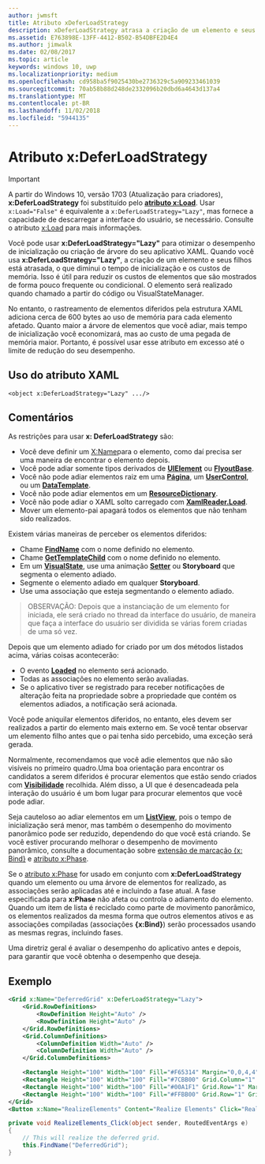 ```yaml
---
author: jwmsft
title: Atributo xDeferLoadStrategy
description: xDeferLoadStrategy atrasa a criação de um elemento e seus filhos, o que reduz o tempo de inicialização, mas aumenta um pouco o uso da memória.Cada elemento afetado adiciona cerca de 600 bytes para o uso da memória.
ms.assetid: E763898E-13FF-4412-B502-B54DBFE2D4E4
ms.author: jimwalk
ms.date: 02/08/2017
ms.topic: article
keywords: windows 10, uwp
ms.localizationpriority: medium
ms.openlocfilehash: cd958ba5f9025430be2736329c5a909233461039
ms.sourcegitcommit: 70ab58b88d248de2332096b20dbd6a4643d137a4
ms.translationtype: MT
ms.contentlocale: pt-BR
ms.lasthandoff: 11/02/2018
ms.locfileid: "5944135"
---
```

# <a name="xdeferloadstrategy-attribute"></a>Atributo x:DeferLoadStrategy

> [!IMPORTANT]
> A partir do Windows 10, versão 1703 (Atualização para criadores), **x:DeferLoadStrategy** foi substituído pelo [**atributo x:Load**](x-load-attribute.md). Usar `x:Load="False"` é equivalente a `x:DeferLoadStrategy="Lazy"`, mas fornece a capacidade de descarregar a interface do usuário, se necessário. Consulte o atributo [x:Load](x-load-attribute.md) para mais informações.

Você pode usar **x:DeferLoadStrategy="Lazy"** para otimizar o desempenho de inicialização ou criação de árvore do seu aplicativo XAML. Quando você usa **x:DeferLoadStrategy="Lazy"**, a criação de um elemento e seus filhos está atrasada, o que diminui o tempo de inicialização e os custos de memória. Isso é útil para reduzir os custos de elementos que são mostrados de forma pouco frequente ou condicional. O elemento será realizado quando chamado a partir do código ou VisualStateManager.

No entanto, o rastreamento de elementos diferidos pela estrutura XAML adiciona cerca de 600 bytes ao uso de memória para cada elemento afetado. Quanto maior a árvore de elementos que você adiar, mais tempo de inicialização você economizará, mas ao custo de uma pegada de memória maior. Portanto, é possível usar esse atributo em excesso até o limite de redução do seu desempenho.

## <a name="xaml-attribute-usage"></a>Uso do atributo XAML

``` syntax
<object x:DeferLoadStrategy="Lazy" .../>
```

## <a name="remarks"></a>Comentários

As restrições para usar **x: DeferLoadStrategy** são:

- Você deve definir um [X:Name](x-name-attribute.md)para o elemento, como daí precisa ser uma maneira de encontrar o elemento depois.
- Você pode adiar somente tipos derivados de [**UIElement**](https://msdn.microsoft.com/library/windows/apps/br208911) ou [**FlyoutBase**](https://msdn.microsoft.com/library/windows/apps/dn279249).
- Você não pode adiar elementos raiz em uma [**Página**](https://msdn.microsoft.com/library/windows/apps/windows.ui.xaml.controls.page), um [**UserControl**](https://msdn.microsoft.com/library/windows/apps/windows.ui.xaml.controls.usercontrol), ou um [**DataTemplate**](https://msdn.microsoft.com/library/windows/apps/br242348).
- Você não pode adiar elementos em um [**ResourceDictionary**](https://msdn.microsoft.com/library/windows/apps/br208794).
- Você não pode adiar o XAML solto carregado com [**XamlReader.Load**](https://msdn.microsoft.com/library/windows/apps/br228048).
- Mover um elemento-pai apagará todos os elementos que não tenham sido realizados.

Existem várias maneiras de perceber os elementos diferidos:

- Chame [**FindName**](https://msdn.microsoft.com/library/windows/apps/br208715) com o nome definido no elemento.
- Chame [**GetTemplateChild**](https://msdn.microsoft.com/library/windows/apps/br209416) com o nome definido no elemento.
- Em um [**VisualState**](https://msdn.microsoft.com/library/windows/apps/br209007), use uma animação [**Setter**](https://msdn.microsoft.com/library/windows/apps/br208817) ou **Storyboard** que segmenta o elemento adiado.
- Segmente o elemento adiado em qualquer **Storyboard**.
- Use uma associação que esteja segmentando o elemento adiado.

> OBSERVAÇÃO: Depois que a instanciação de um elemento for iniciada, ele será criado no thread da interface do usuário, de maneira que faça a interface do usuário ser dividida se várias forem criadas de uma só vez.

Depois que um elemento adiado for criado por um dos métodos listados acima, várias coisas acontecerão:

- O evento [**Loaded**](https://msdn.microsoft.com/library/windows/apps/br208723) no elemento será acionado.
- Todas as associações no elemento serão avaliadas.
- Se o aplicativo tiver se registrado para receber notificações de alteração feita na propriedade sobre a propriedade que contém os elementos adiados, a notificação será acionada.

Você pode aniquilar elementos diferidos, no entanto, eles devem ser realizados a partir do elemento mais externo em. Se você tentar observar um elemento filho antes que o pai tenha sido percebido, uma exceção será gerada.

Normalmente, recomendamos que você adie elementos que não são visíveis no primeiro quadro.Uma boa orientação para encontrar os candidatos a serem diferidos é procurar elementos que estão sendo criados com [**Visibilidade**](https://msdn.microsoft.com/library/windows/apps/br208992) recolhida. Além disso, a UI que é desencadeada pela interação do usuário é um bom lugar para procurar elementos que você pode adiar.

Seja cauteloso ao adiar elementos em um [**ListView**](https://msdn.microsoft.com/library/windows/apps/br242878), pois o tempo de inicialização será menor, mas também o desempenho do movimento panorâmico pode ser reduzido, dependendo do que você está criando. Se você estiver procurando melhorar o desempenho de movimento panorâmico, consulte a documentação sobre [extensão de marcação {x: Bind}](x-bind-markup-extension.md) e [atributo x:Phase](x-phase-attribute.md).

Se o [atributo x:Phase](x-phase-attribute.md) for usado em conjunto com **x:DeferLoadStrategy** quando um elemento ou uma árvore de elementos for realizado, as associações serão aplicadas até e incluindo a fase atual. A fase especificada para **x:Phase** não afeta ou controla o adiamento do elemento. Quando um item de lista é reciclado como parte de movimento panorâmico, os elementos realizados da mesma forma que outros elementos ativos e as associações compiladas (associações **{x:Bind}**) serão processados usando as mesmas regras, incluindo fases.

Uma diretriz geral é avaliar o desempenho do aplicativo antes e depois, para garantir que você obtenha o desempenho que deseja.

## <a name="example"></a>Exemplo

```xml
<Grid x:Name="DeferredGrid" x:DeferLoadStrategy="Lazy">
    <Grid.RowDefinitions>
        <RowDefinition Height="Auto" />
        <RowDefinition Height="Auto" />
    </Grid.RowDefinitions>
    <Grid.ColumnDefinitions>
        <ColumnDefinition Width="Auto" />
        <ColumnDefinition Width="Auto" />
    </Grid.ColumnDefinitions>

    <Rectangle Height="100" Width="100" Fill="#F65314" Margin="0,0,4,4" />
    <Rectangle Height="100" Width="100" Fill="#7CBB00" Grid.Column="1" Margin="4,0,0,4" />
    <Rectangle Height="100" Width="100" Fill="#00A1F1" Grid.Row="1" Margin="0,4,4,0" />
    <Rectangle Height="100" Width="100" Fill="#FFBB00" Grid.Row="1" Grid.Column="1" Margin="4,4,0,0" />
</Grid>
<Button x:Name="RealizeElements" Content="Realize Elements" Click="RealizeElements_Click"/>
```

```csharp
private void RealizeElements_Click(object sender, RoutedEventArgs e)
{
    // This will realize the deferred grid.
    this.FindName("DeferredGrid");
}
```
